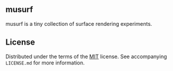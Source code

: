 ## musurf

musurf is a tiny collection of surface rendering experiments.

## License

Distributed under the terms of the [MIT](https://choosealicense.com/licenses/mit/) license. See  accompanying `LICENSE.md` for more information.
